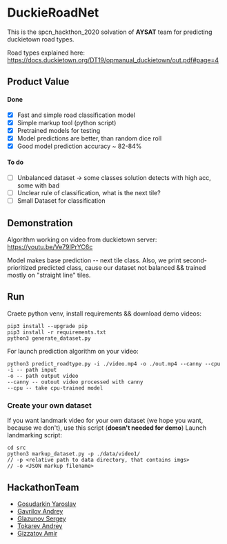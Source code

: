 # DuckieRoadNet

This is the spcn_hackthon_2020 solvation of **AYSAT** team for predicting duckietown road types. 

Road types explained here: https://docs.duckietown.org/DT19/opmanual_duckietown/out.pdf#page=4

## Product Value 

#### Done

- [x] Fast and simple road classification model
- [x] Simple markup tool (python script)
- [x] Pretrained models for testing
- [x] Model predictions are better, than random dice roll
- [x] Good model prediction accuracy ~ 82-84%

#### To do

- [ ] Unbalanced dataset -> some classes solution detects with high acc, some with bad
- [ ] Unclear rule of classification, what is the next tile?
- [ ] Small Dataset for classification  

## Demonstration

Algorithm working on video from duckietown server: https://youtu.be/Ve79IPrYC6c

Model makes base prediction -- next tile class. Also, we print second-prioritized predicted class, cause our dataset not balanced && trained mostly on "straight line" tiles. 

## Run

Craete python venv, install requirements && download demo videos:
```
pip3 install --upgrade pip
pip3 install -r requirements.txt
python3 generate_dataset.py 
```

For launch prediction algorithm on your video:
```
python3 predict_roadtype.py -i ./video.mp4 -o ./out.mp4 --canny --cpu
-i -- path input
-o -- path output video
--canny -- outout video processed with canny
--cpu -- take cpu-trained model
```

### Create your own dataset

If you want landmark video for your own dataset (we hope you want, because we don't), use this script
(**doesn't needed for demo**) Launch landmarking script:
```
cd src
python3 markup_dataset.py -p ./data/video1/ 
// -p <relative path to data directory, that contains imgs>
// -o <JSON markup filename>
``` 

## HackathonTeam 

* [Gosudarkin Yaroslav](https://github.com/DarkFlink)
* [Gavrilov Andrey](https://github.com/AndrewGavril)
* [Glazunov Sergey](https://github.com/light5551)
* [Tokarev Andrey](https://github.com/yawningstudent)
* [Gizzatov Amir](https://github.com/gizzatovamir)